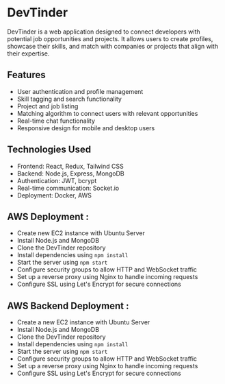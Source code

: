 # DevTinder

DevTinder is a web application designed to connect developers with potential job opportunities and projects. It allows users to create profiles, showcase their skills, and match with companies or projects that align with their expertise.

## Features

- User authentication and profile management
- Skill tagging and search functionality
- Project and job listing
- Matching algorithm to connect users with relevant opportunities
- Real-time chat functionality
- Responsive design for mobile and desktop users

## Technologies Used

- Frontend: React, Redux, Tailwind CSS
- Backend: Node.js, Express, MongoDB
- Authentication: JWT, bcrypt
- Real-time communication: Socket.io
- Deployment: Docker, AWS

## AWS Deployment :

- Create new EC2 instance with Ubuntu Server
- Install Node.js and MongoDB
- Clone the DevTinder repository
- Install dependencies using `npm install`
- Start the server using `npm start`
- Configure security groups to allow HTTP and WebSocket traffic
- Set up a reverse proxy using Nginx to handle incoming requests
- Configure SSL using Let's Encrypt for secure connections


## AWS Backend Deployment : 
- Create a new EC2 instance with Ubuntu Server
- Install Node.js and MongoDB
- Clone the DevTinder repository
- Install dependencies using `npm install`
- Start the server using `npm start`
- Configure security groups to allow HTTP and WebSocket traffic
- Set up a reverse proxy using Nginx to handle incoming requests
- Configure SSL using Let's Encrypt for secure connections